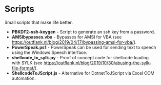 # Scripts
Small scripts that make life better.

* __PBKDF2-ssh-keygen__ - Script to generate an ssh key from a password.
* __AMSIbypasses.vba__ - Bypasses for AMSI for VBA (see https://outflank.nl/blog/2019/04/17/bypassing-amsi-for-vba/).
* __PowerSpeak.ps1__ - PowerSpeak can be used for sending text to speech using the Windows Speech interface.
* __shellcode_to_sylk.py__ - Proof of concept code for shellcode loading with SYLK (see https://outflank.nl/blog/2019/10/30/abusing-the-sylk-file-format/).
* __ShellcodeToJScript.js__ - Alternative for DotnetToJScript via Excel COM automation.
